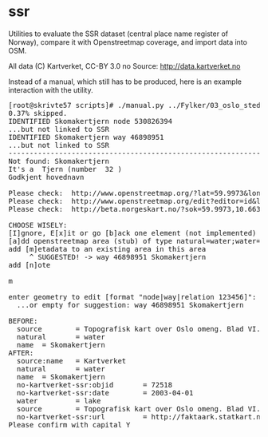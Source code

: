 ssr
===

Utilities to evaluate the SSR dataset (central place name register of Norway), compare it with Openstreetmap coverage, and import data into OSM.

All data (C) Kartverket, CC-BY 3.0 no 
Source: http://data.kartverket.no

Instead of a manual, which still has to be produced, here is an example interaction with the utility.

<pre>
[root@skrivte57 scripts]# ./manual.py ../Fylker/03_oslo_stedsnavn.geojson Skomakertjern
0.37% skipped.
IDENTIFIED Skomakertjern node 530826394
...but not linked to SSR
IDENTIFIED Skomakertjern way 46898951
...but not linked to SSR
------------------------------------------------------------------------------
Not found: Skomakertjern
It's a  Tjern (number  32 )
Godkjent hovednavn

Please check:  http://www.openstreetmap.org/?lat=59.9973&lon=10.6634&zoom=14&layers=M
Please check:  http://www.openstreetmap.org/edit?editor=id&lat=59.9973&lon=10.6634&zoom=17
Please check:  http://beta.norgeskart.no/?sok=59.9973,10.6634#14/59.9973/10.6634

CHOOSE WISELY:
[I]gnore, E[x]it or go [b]ack one element (not implemented)
[a]dd openstreetmap area (stub) of type natural=water;water=lake
add [m]etadata to an existing area in this area
     ^ SUGGESTED! -> way 46898951 Skomakertjern
add [n]ote

m

enter geometry to edit [format "node|way|relation 123456]":
  ...or empty for suggestion: way 46898951 Skomakertjern

BEFORE:
  source        = Topografisk kart over Oslo omeng. Blad VI. Udgivet af Norges geografiske Opmaaling 1887. Delvis revidert 1910 og 1915.
  natural       = water
  name  = Skomakertjern
AFTER:
  source:name   = Kartverket
  natural       = water
  name  = Skomakertjern
  no-kartverket-ssr:objid       = 72518
  no-kartverket-ssr:date        = 2003-04-01
  water         = lake
  source        = Topografisk kart over Oslo omeng. Blad VI. Udgivet af Norges geografiske Opmaaling 1887. Delvis revidert 1910 og 1915.
  no-kartverket-ssr:url         = http://faktaark.statkart.no/SSRFakta/faktaarkfraobjektid?enhet=72308
Please confirm with capital Y

</pre>
